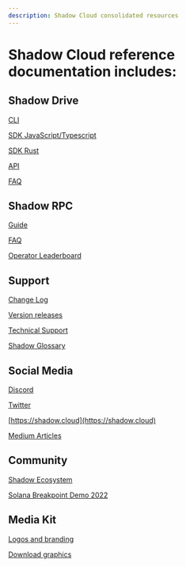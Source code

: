 ```yaml
---
description: Shadow Cloud consolidated resources
---
```


# Shadow Cloud reference documentation includes:

## Shadow Drive
[CLI](/build/shadow-drive/the-cli.md)

[SDK JavaScript/Typescript](https://www.npmjs.com/package/@shadow-drive/sdk)

[SDK Rust](https://crates.io/crates/shadow-drive-rust)

[API](/build/shadow-drive/the-api.md)

[FAQ](/build/shadow-drive/support-and-faq.md)

## Shadow RPC
[Guide](/build/shadow-rpc/my-rpcs.md)

[FAQ](/build/shadow-rpc/support-and-faq.md)

[Operator Leaderboard](https://portal.genesysgo.net/nodes/leaderboard)

## Support

[Change Log](/reference/change-logs.md)

[Version releases](/reference/change-logs.md)

[Technical Support]()

[Shadow Glossary]()

## Social Media

[Discord]()

[Twitter]()

[https://shadow.cloud](https://shadow.cloud)

[Medium Articles](https://genesysgo.medium.com/)

## Community

[Shadow Ecosystem]()

[Solana Breakpoint Demo 2022]()

## Media Kit

[Logos and branding](https://www.shadow.cloud/media-kit)

[Download graphics](https://drive.google.com/uc?export=download&id=1hrbjRtQ6jlQfOKtQ1EVvzJVFfFhs2Coe)
